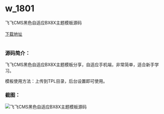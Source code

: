 # w_1801
飞飞CMS黑色自适应BX8X主题模板源码
<br/></br>
[下载地址](https://www.uuid2.com/1801.html "下载地址")
<br/></br>
<h3>源码简介：</h3>
<p>飞飞CMS黑色自适应BX8X主题模板分享，自适应手机端，非常简单，适合新手学习。<p>
<p>模板使用方法：上传到TPL目录，后台设置即可使用。<p>
<h3>截图：</h3>
<img src="https://www.uuid2.com/wp-content/uploads/img/202111/77401c0402.jpg" alt="飞飞CMS黑色自适应BX8X主题模板源码">
